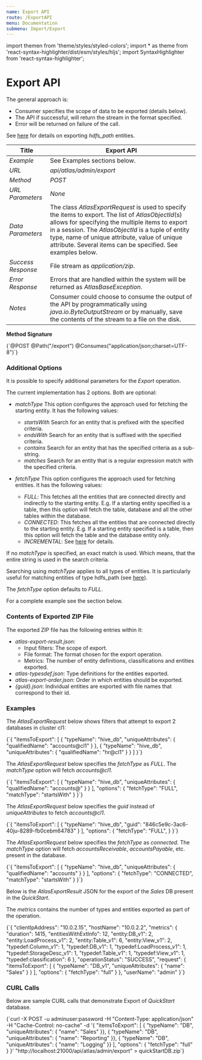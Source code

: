 ```yaml
---
name: Export API
route: /ExportAPI
menu: Documentation
submenu: Import/Export
---
```


import  themen  from 'theme/styles/styled-colors';
import  * as theme  from 'react-syntax-highlighter/dist/esm/styles/hljs';
import SyntaxHighlighter from 'react-syntax-highlighter';

# Export API
The general approach is:
   * Consumer specifies the scope of data to be exported (details below).
   * The API if successful, will return the stream in the format specified.
   * Error will be returned on failure of the call.

See [here](#/ExportHDFSAPI) for details on exporting *hdfs_path* entities.

|**Title**|**Export API**|
| ------------ | ------------ |
| _Example_ | See Examples sections below. |
| _URL_ |_api/atlas/admin/export_ |
| _Method_ |_POST_ |
| _URL Parameters_ |_None_ |
| _Data Parameters_| The class _AtlasExportRequest_ is used to specify the items to export. The list of _AtlasObjectId_(s) allows for specifying the multiple items to export in a session. The _AtlasObjectId_ is a tuple of entity type, name of unique attribute, value of unique attribute. Several items can be specified. See examples below.|
| _Success Response_|File stream as _application/zip_.|
|_Error Response_|Errors that are handled within the system will be returned as _AtlasBaseException_. |
| _Notes_ | Consumer could choose to consume the output of the API by programmatically using _java.io.ByteOutputStream_ or by manually, save the contents of the stream to a file on the disk.|

__Method Signature__

<SyntaxHighlighter wrapLines={true} language="shell" style={theme.dark}>
{`@POST
@Path("/export")
@Consumes("application/json;charset=UTF-8")`}
</SyntaxHighlighter>

### Additional Options
It is possible to specify additional parameters for the _Export_ operation.

The current implementation has 2 options. Both are optional:


* _matchType_ This option configures the approach used for fetching the starting entity. It has the following values:
    * _startsWith_ Search for an entity that is prefixed with the specified criteria.
    * _endsWith_ Search for an entity that is suffixed with the specified criteria.
    * _contains_ Search for an entity that has the specified criteria as a sub-string.
    *  _matches_ Search for an entity that is a regular expression match with the specified criteria.





* _fetchType_ This option configures the approach used for fetching entities. It has the following values:
    * _FULL_: This fetches all the entities that are connected directly and indirectly to the starting entity. E.g. If a starting entity specified is a table, then this option will fetch the table, database and all the other tables within the database.
    * _CONNECTED_: This fetches all the entities that are connected directly to the starting entity. E.g. If a starting entity specified is a table, then this option will fetch the table and the database entity only.
    *  _INCREMENTAL_: See [here](#/IncrementalExport) for details.



If no _matchType_ is specified, an exact match is used. Which means, that the entire string is used in the search criteria.

Searching using _matchType_ applies to all types of entities. It is particularly useful for matching entities of type hdfs_path (see [here](#/ExportHDFSAPI)).

The _fetchType_ option defaults to _FULL_.

For a complete example see the section below.

### Contents of Exported ZIP File

The exported ZIP file has the following entries within it:
   * _atlas-export-result.json_:
      * Input filters: The scope of export.
      * File format: The format chosen for the export operation.
      * Metrics: The number of entity definitions, classifications and entities exported.
   * _atlas-typesdef.json_: Type definitions for the entities exported.
   * _atlas-export-order.json_: Order in which entities should be exported.
   * _{guid}.json_: Individual entities are exported with file names that correspond to their id.

### Examples
The _AtlasExportRequest_ below shows filters that attempt to export 2 databases in cluster cl1:

<SyntaxHighlighter wrapLines={true} language="json" style={theme.dark}>
{`{
    "itemsToExport": [
       { "typeName": "hive_db", "uniqueAttributes": { "qualifiedName": "accounts@cl1" } },
       { "typeName": "hive_db", "uniqueAttributes": { "qualifiedName": "hr@cl1" } }
    ]
}`}
</SyntaxHighlighter>

The _AtlasExportRequest_ below specifies the _fetchType_ as _FULL_. The _matchType_ option will fetch _accounts@cl1_.

<SyntaxHighlighter wrapLines={true} language="json" style={theme.dark}>
{`{
    "itemsToExport": [
       { "typeName": "hive_db", "uniqueAttributes": { "qualifiedName": "accounts@" } }
    ],
    "options": {
        "fetchType": "FULL",
        "matchType": "startsWith"
    }
}`}
</SyntaxHighlighter>

The _AtlasExportRequest_ below specifies the _guid_ instead of _uniqueAttributes_ to fetch _accounts@cl1_.

<SyntaxHighlighter wrapLines={true} language="json" style={theme.dark}>
{`{
    "itemsToExport": [
       { "typeName": "hive_db", "guid": "846c5e9c-3ac6-40ju-8289-fb0cebm64783" }
    ],
    "options": {
        "fetchType": "FULL",
    }
}`}
</SyntaxHighlighter>

The _AtlasExportRequest_ below specifies the _fetchType_ as _connected_. The _matchType_ option will fetch _accountsReceivable_, _accountsPayable_, etc. present in the database.

<SyntaxHighlighter wrapLines={true} language="json" style={theme.dark}>
{`{
    "itemsToExport": [
       { "typeName": "hive_db", "uniqueAttributes": { "qualifiedName": "accounts" } }
    ],
    "options": {
        "fetchType": "CONNECTED",
        "matchType": "startsWith"
    }
}`}
</SyntaxHighlighter>

Below is the _AtlasExportResult_ JSON for the export of the _Sales_ DB present in the _QuickStart_.

The _metrics_ contains the number of types and entities exported as part of the operation.

<SyntaxHighlighter wrapLines={true} language="json" style={theme.dark}>
{`{
    "clientIpAddress": "10.0.2.15",
    "hostName": "10.0.2.2",
    "metrics": {
        "duration": 1415,
        "entitiesWithExtInfo": 12,
        "entity:DB_v1": 2,
        "entity:LoadProcess_v1": 2,
        "entity:Table_v1": 6,
        "entity:View_v1": 2,
        "typedef:Column_v1": 1,
        "typedef:DB_v1": 1,
        "typedef:LoadProcess_v1": 1,
        "typedef:StorageDesc_v1": 1,
        "typedef:Table_v1": 1,
        "typedef:View_v1": 1,
        "typedef:classification": 6
    },
    "operationStatus": "SUCCESS",
    "request": {
        "itemsToExport": [
            {
                "typeName": "DB_v1",
                "uniqueAttributes": {
                    "name": "Sales"
                }
            }
        ],
        "options": {
            "fetchType": "full"
        }
    },
    "userName": "admin"
}`}
</SyntaxHighlighter>

### CURL Calls
Below are sample CURL calls that demonstrate Export of _QuickStart_ database.

<SyntaxHighlighter wrapLines={true} language="shell" style={theme.dark}>
{`curl -X POST -u adminuser:password -H "Content-Type: application/json" -H "Cache-Control: no-cache" -d '{
    "itemsToExport": [
            { "typeName": "DB", "uniqueAttributes": { "name": "Sales" }},
            { "typeName": "DB", "uniqueAttributes": { "name": "Reporting" }},
            { "typeName": "DB", "uniqueAttributes": { "name": "Logging" }}
    ],
        "options": { "fetchType": "full" }
    }' "http://localhost:21000/api/atlas/admin/export" > quickStartDB.zip`}
</SyntaxHighlighter>
